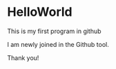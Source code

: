 # HelloWorld
This is my  first program in github

I am newly joined in the Github tool.

Thank you!
